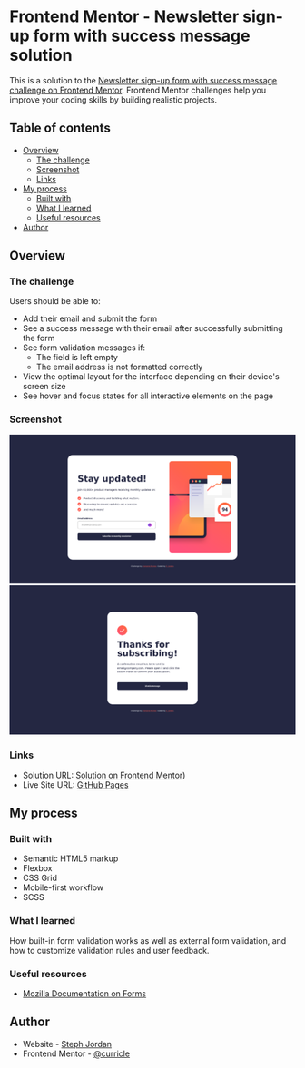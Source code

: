 # Frontend Mentor - Newsletter sign-up form with success message solution

This is a solution to the [Newsletter sign-up form with success message challenge on Frontend Mentor](https://www.frontendmentor.io/challenges/newsletter-signup-form-with-success-message-3FC1AZbNrv). Frontend Mentor challenges help you improve your coding skills by building realistic projects. 

## Table of contents

- [Overview](#overview)
  - [The challenge](#the-challenge)
  - [Screenshot](#screenshot)
  - [Links](#links)
- [My process](#my-process)
  - [Built with](#built-with)
  - [What I learned](#what-i-learned)
  - [Useful resources](#useful-resources)
- [Author](#author)

## Overview

### The challenge

Users should be able to:

- Add their email and submit the form
- See a success message with their email after successfully submitting the form
- See form validation messages if:
  - The field is left empty
  - The email address is not formatted correctly
- View the optimal layout for the interface depending on their device's screen size
- See hover and focus states for all interactive elements on the page

### Screenshot

![](./assets/images/screenshot-desktop.png)
![](./assets/images/screenshot-desktop-success.png)

### Links

- Solution URL: [Solution on Frontend Mentor](https://www.frontendmentor.io/solutions/newsletter-sign-up-form-using-scss-DmxKEMeb-Y))
- Live Site URL: [GitHub Pages](https://curricle.github.io/Newsletter-Sign-up-Form/)

## My process

### Built with

- Semantic HTML5 markup
- Flexbox
- CSS Grid
- Mobile-first workflow
- SCSS

### What I learned

How built-in form validation works as well as external form validation, and how to customize validation rules and user feedback.

### Useful resources

- [Mozilla Documentation on Forms](https://developer.mozilla.org/en-US/docs/Learn_web_development/Extensions/Forms)

## Author

- Website - [Steph Jordan](https://jordanmakes.com)
- Frontend Mentor - [@curricle](https://www.frontendmentor.io/profile/curricle)
